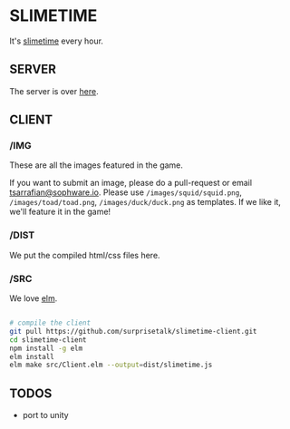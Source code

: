 
# SLIMETIME

It's [slimetime](https://slimeti.me) every hour.


## SERVER

The server is over [here](https://github.com/bestestdev/slimetime-server).


## CLIENT

### /IMG

These are all the images featured in the game.

If you want to submit an image, please do a pull-request or email tsarrafian@sophware.io. Please use `/images/squid/squid.png`, `/images/toad/toad.png`, `/images/duck/duck.png` as templates. If we like it, we'll feature it in the game!

### /DIST

We put the compiled html/css files here.

### /SRC

We love [elm](https://elm-lang.org).

```bash

# compile the client
git pull https://github.com/surprisetalk/slimetime-client.git
cd slimetime-client
npm install -g elm
elm install
elm make src/Client.elm --output=dist/slimetime.js

````


## TODOS

- port to unity
